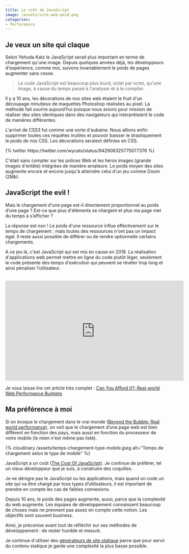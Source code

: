```yaml
---
title: Le coût de JavaScript
image: /assets/site-web-poid.png
categories:
- Performance
---
```


<h2>Je veux un site qui claque</h2>

Selon Yehuda Katz le JavaScript serait plus important en terme de chargement qu'une image. Depuis quelques années déjà, les développeurs d'expérience, comme moi, suivons invariablement le poids de pages augmenter sans cesse.

> Le code JavaScript est beaucoup plus lourd, octet par octet, qu'une image, à cause du temps passé à l'analyser et à le compiler.

Il y a 10 ans, les décorations de nos sites web étaient le fruit d'un découpage minutieux de maquettes Photoshop réalisées au pixel. La méthode fait sourire aujourd’hui puisque nous avions pour mission de réaliser des sites identiques dans des navigateurs qui interprétaient le code de manières différentes.

L'arrivé de CSS3 fut comme une sorte d'aubaine. Nous allions enfin supprimer toutes ces requêtes inutiles et pouvoir baisser le drastiquement le poids de nos CSS. Les décorations seraient définies en CSS.

<div class="center">
	{% twitter https://twitter.com/wycats/status/942908325775077376 %}
</div>

C'était sans compter sur les polices Web et les héros images (grande images d'entête) intégrées de manière amateure. Le poids moyen des sites augmente encore et encore jusqu'à atteindre celui d'un jeu comme Doom (2Mb).

<h2>JavaScript the evil !</h2>

Mais le chargement d'une page est-il directement proportionnel au poids d’une page ? Est-ce que plus d'éléments se chargent et plus ma page met du temps à s’afficher ?

La réponse est non ! Le poids d'une ressource influe effectivement sur le temps de chargement ; mais toutes des ressources n'ont pas un impact égal. Il reste aussi possible de différer ou de rendre optionnelle certains chargements.

A ce jeu là, c'est JavaScript qui est mis en cause en 2018. La réalisation d'applications web permet mettre en ligne du code plutôt léger, seulement le code présente des temps d'exécution qui peuvent se révéler trop long et ainsi pénaliser l’utilisateur.

<div class="center">
	<br>
	<iframe width="560" height="315" src="https://www.youtube.com/embed/Lx1cYJAVnzA" frameborder="0" allowfullscreen class="yt-embed"></iframe>
</div>

Je vous laisse lire cet article très complet :
[Can You Afford It?: Real-world Web Performance Budgets](https://infrequently.org/2017/10/can-you-afford-it-real-world-web-performance-budgets/)

<h2>Ma préférence à moi</h2>

Si on évoque le chargement dans le vrai monde ([Beyond the Bubble: Real world performance](https://building.calibreapp.com/beyond-the-bubble-real-world-performance-9c991dcd5342)), on voit que le chargement d’une page web est bien différent en fonction des pays, mais aussi en fonction du processeur de votre mobile (le mien n'est même pas listé).

{% cloudinary /assets/temps-chargement-type-mobile.jpeg alt="Temps de chargement selon le type de mobile" %}

JavaScript a un coût ([The Cost Of JavaScript](https://medium.com/dev-channel/the-cost-of-javascript-84009f51e99e)). Je continue de préférer, tel un vieux développeur que je suis, à construire des coquilles.

Je ne dénigre pas le JavaScript ou les applications, mais quand on code un site qui va être chargé par tous types d’utilisateurs, il est important de prendre en compte les cas de faibles connexions.

Depuis 10 ans, le poids des pages augmente, aussi, parce que la complexité du web augmente. Les équipes de développement connaissent beaucoup de choses mais ne prennent pas assez en compte cette notion. Les objectifs sont souvent business.

Ainsi, je préconise avant tout de réfléchir sur ses méthodes de développement : de rester humble et mesuré.

Je continue d'utiliser des [générateurs de site statique](/generateur-site-statique/) parce que pour servir du contenu statique je garde une complexité la plus basse possible.
